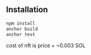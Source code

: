

## Installation

```bash
npm install
anchor build
anchor test
```

cost of nft is price + ~0.003 SOL